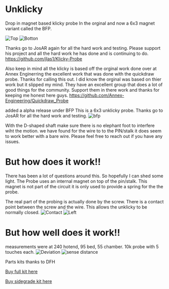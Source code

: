 # Unklicky
Drop in magnet based klicky probe In the orginal and now a 6x3 magnet variant called the BFP. 

![Top](https://github.com/majarspeed/Unklicky/raw/main/pictures/topview.png "Top")
![Botton](https://github.com/majarspeed/Unklicky/raw/main/pictures/Bottomview.png "Bottom")


Thanks go to JosAR again for all the hard work and testing.
Please support his project and all the hard work he has done and is continuing to do. 
https://github.com/jlas1/Klicky-Probe

Also keep in mind all the klicky is based off the orginal work done over at Annex Enginerring the excellent work that was done with the quickdraw probe. 
Thanks for calling this out. I did know the orginal was based on thier work but it slipped my mind. They have an excellent group that does a lot of good things for the community. Support them in there work and thanks for keeping me honest here guys. 
https://github.com/Annex-Engineering/Quickdraw_Probe

added a alpha release under BFP
This is a 6x3 unklicky probe. Thanks go to JosAR for all the hard work and testing. 
![bfp](https://github.com/majarspeed/Unklicky/raw/main/pictures/BFP.jpg "BFP")

With the D-shaped shaft make sure there is no elephant foot to interfere wiht the motion. 
we have found for the wire to to the PIN/stalk it does seem to work better with a bare wire. 
Please feel free to reach out if you have any issues. 


# But how does it work!! 
There has been a lot of questions around this. So hopefully I can shed some light. 
The Probe uses an internal magnet on top of the pin/stalk. This magnet is not part of the circuit it is only used to provide a spring for the the probe. 

The real part of the probing is actually done by the screw. 
There is a contact point between the screw and the wire. This allows the unklicky to be normally closed. 
![Contact](https://github.com/majarspeed/Unklicky/raw/main/pictures/BFPContact.png "Contact")
![Left](https://github.com/majarspeed/Unklicky/raw/main/pictures/BFPIL.png "Left")

# But how well does it work!! 

measurements were at 240 hotend, 95 bed, 55 chamber. 
10k probe with 5 touches each. 
![Deviation](https://github.com/majarspeed/Unklicky/raw/main/pictures/std%20deviation.png "Deviation")
![sense distance](https://github.com/majarspeed/Unklicky/raw/main/pictures/Probe%20sense%20distance.png "sense distance")




Parts kits thanks to DFH

[Buy full kit here](https://deepfriedhero.in/products/unklicky-full-kit-by-dustinspeed?_pos=1&_psq=unkl&_ss=e&_v=1.0&aff=8 "Full Unklicky Kit")

[Buy sidegrade kit here](https://deepfriedhero.in/products/unklicky-sidegrade-kit-by-dustinspeed?_pos=2&_sid=d0a66cc6e&_ss=r&aff=8 "Sidegrade Unklicky Kit")






























